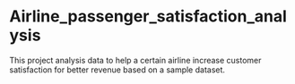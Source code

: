 # Airline_passenger_satisfaction_analysis
This project analysis data to help a certain airline increase customer satisfaction for better revenue based on a sample dataset.
